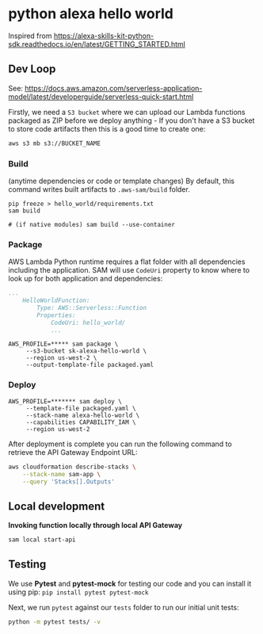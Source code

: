 # python alexa hello world

Inspired from https://alexa-skills-kit-python-sdk.readthedocs.io/en/latest/GETTING_STARTED.html

## Dev Loop

See: https://docs.aws.amazon.com/serverless-application-model/latest/developerguide/serverless-quick-start.html

Firstly, we need a `S3 bucket` where we can upload our Lambda functions packaged as ZIP before we deploy anything - If you don't have a S3 bucket to store code artifacts then this is a good time to create one:

```bash
aws s3 mb s3://BUCKET_NAME
```

### Build 
(anytime dependencies or code or template changes)
By default, this command writes built artifacts to `.aws-sam/build` folder.
```
pip freeze > hello_world/requirements.txt
sam build

# (if native modules) sam build --use-container
```

### Package

AWS Lambda Python runtime requires a flat folder with all dependencies including the application. 
SAM will use `CodeUri` property to know where to look up for both application and dependencies:

```yaml
...
    HelloWorldFunction:
        Type: AWS::Serverless::Function
        Properties:
            CodeUri: hello_world/
            ...
```

```
AWS_PROFILE=***** sam package \
     --s3-bucket sk-alexa-hello-world \
     --region us-west-2 \
     --output-template-file packaged.yaml
```

### Deploy

```
AWS_PROFILE=******* sam deploy \
     --template-file packaged.yaml \
     --stack-name alexa-hello-world \
     --capabilities CAPABILITY_IAM \
     --region us-west-2
```
After deployment is complete you can run the following command to retrieve the API Gateway Endpoint URL:

```bash
aws cloudformation describe-stacks \
    --stack-name sam-app \
    --query 'Stacks[].Outputs'
```



## Local development

**Invoking function locally through local API Gateway**

```bash
sam local start-api
```

 

## Testing

We use **Pytest** and **pytest-mock** for testing our code and you can install it using pip: ``pip install pytest pytest-mock`` 

Next, we run `pytest` against our `tests` folder to run our initial unit tests:

```bash
python -m pytest tests/ -v
```
